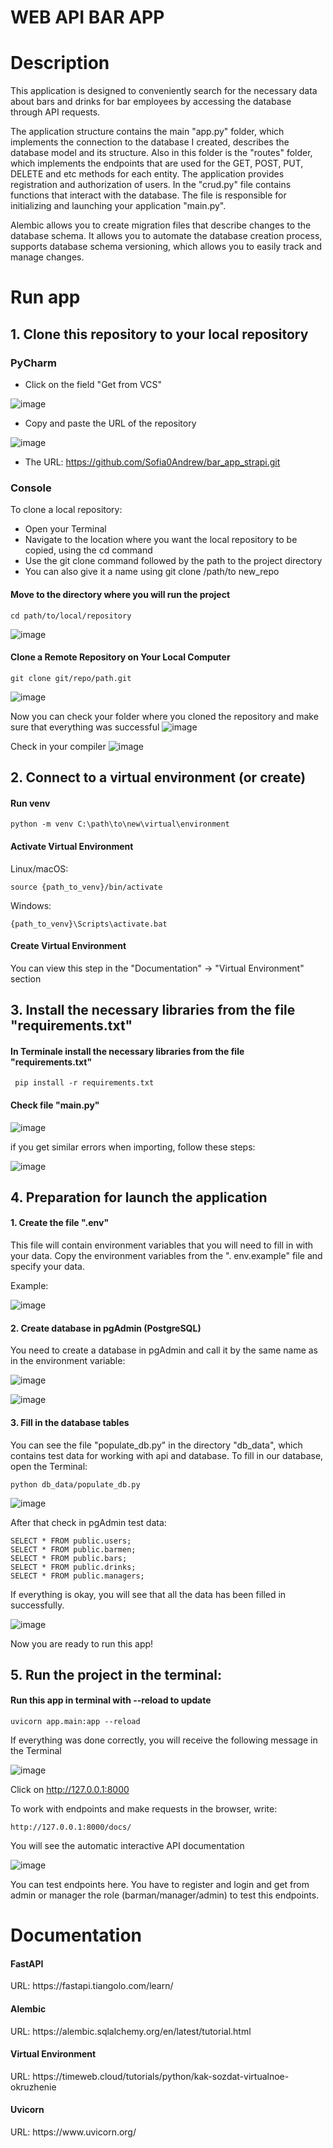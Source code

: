 <h1>WEB API BAR APP</h1>

<h1>Description</h1>

   This application is designed to conveniently search for the necessary data about bars and drinks for bar employees by accessing the database through API requests.

   The application structure contains the main "app.py" folder, which implements the connection to the database I created, describes the database model and its structure. Also in this folder is the "routes" folder, which implements the endpoints that are used for the GET, POST, PUT, DELETE and etc methods for each entity. The application provides registration and authorization of users. In the "crud.py" file contains functions that interact with the database. The file is responsible for initializing and launching your application "main.py".  

Alembic allows you to create migration files that describe changes to the database schema. It allows you to automate the database creation process, supports database schema versioning, which allows you to easily track and manage changes.


<h1>Run app</h1>

<h2>1. Clone this repository to your local repository</h2>

   
  <h3>PyCharm</h3> 

   
   - Click on the field "Get from VCS"
     
![image](https://github.com/user-attachments/assets/2b954e0d-ccac-4572-aaeb-455170af4428)


   - Copy and paste the URL of the repository
     
![image](https://github.com/user-attachments/assets/34a793d7-a7f3-4b88-9d01-31bc4ecf1a33)


   - The URL: https://github.com/Sofia0Andrew/bar_app_strapi.git


   <h3>Console</h3>

To clone a local repository:

- Open your Terminal
- Navigate to the location where you want the local repository to be copied, using the cd command
- Use the git clone command followed by the path to the project directory
- You can also give it a name using git clone /path/to new_repo

<h4>Move to the directory where you will run the project</h4>

````
cd path/to/local/repository
````

![image](https://github.com/user-attachments/assets/8f594c24-13f9-49f6-b0e4-029622ee117a)



<h4>Clone a Remote Repository on Your Local Computer</h4>

````
git clone git/repo/path.git
````

![image](https://github.com/user-attachments/assets/e6f59b0c-80a2-435d-b9f8-e5aeb7b0ecad)


Now you can check your folder where you cloned the repository and make sure that everything was successful
![image](https://github.com/user-attachments/assets/34d57796-2bc9-4f35-af49-0c5f31467980)


Check in your compiler
![image](https://github.com/user-attachments/assets/6d6d002a-8a6d-448c-b7d3-9e82d3cd50f3)




<h2>2. Connect to a virtual environment (or create)</h2>


<h4>Run venv</h4>

````
python -m venv C:\path\to\new\virtual\environment
````

<h4>Activate Virtual Environment</h4>

Linux/macOS: 
````    
source {path_to_venv}/bin/activate
````

Windows:
````
{path_to_venv}\Scripts\activate.bat
````

<h4>Create Virtual Environment</h4>

You can view this step in the "Documentation" -> "Virtual Environment" section 




<h2>3. Install the necessary libraries from the file "requirements.txt"</h2>

<h4>In Terminale install the necessary libraries from the file "requirements.txt"</h4>

````
 pip install -r requirements.txt
````

<h4>Check file "main.py"</h4>
 
![image](https://github.com/user-attachments/assets/503e58ef-fb93-42f3-8f35-0b25b676c873)

if you get similar errors when importing, follow these steps:

![image](https://github.com/user-attachments/assets/72ba1318-b5aa-43a6-964e-86ac6082060e)




<h2>4. Preparation for launch the application</h2>

<h4>1. Create the file ".env"</h4>

This file will contain environment variables that you will need to fill in with your data. Copy the environment variables from the ". env.example" file and specify your data.

Example:

![image](https://github.com/user-attachments/assets/fcc641f1-fd01-43ca-8380-a41a43ea0877)


<h4>2. Create database in pgAdmin (PostgreSQL)</h4>

You need to create a database in pgAdmin and call it by the same name as in the environment variable:

![image](https://github.com/user-attachments/assets/16b5f7df-a4d5-48fe-a9c9-49c8e0a6dca6)


![image](https://github.com/user-attachments/assets/68520630-f31c-440e-a3a1-01dc863cb3ff)


<h4>3. Fill in the database tables</h4>

You can see the file "populate_db.py" in the directory "db_data", which contains test data for working with api and database. To fill in our database, open the Terminal:

````
python db_data/populate_db.py
````

![image](https://github.com/user-attachments/assets/d98e6487-05a1-4e8f-9673-71e83234dfd0)

After that check in pgAdmin test data:

````
SELECT * FROM public.users;
SELECT * FROM public.barmen;
SELECT * FROM public.bars;
SELECT * FROM public.drinks;
SELECT * FROM public.managers;
````

If everything is okay, you will see that all the data has been filled in successfully.

![image](https://github.com/user-attachments/assets/55589a29-a8e2-4b7d-8702-cf8d0c9e5f78)



Now you are ready to run this app!




<h2>5. Run the project in the terminal:</h2>

<h4>Run this app in terminal with --reload to update </h4>

````
uvicorn app.main:app --reload
````

If everything  was done correctly, you will receive the following message in the Terminal

![image](https://github.com/user-attachments/assets/e50796ab-8616-4e6d-ac28-c9c33378b925)

Click on http://127.0.0.1:8000 

To work with endpoints and make requests in the browser, write:

````
http://127.0.0.1:8000/docs/
````

You will see the automatic interactive API documentation

![image](https://github.com/user-attachments/assets/97768ce2-9e22-4098-ab85-93496300d5cd)

You can test endpoints here. You have to register and login and get from admin or manager the role (barman/manager/admin) to test this endpoints.



<h1>Documentation</h1>

<h4>FastAPI</h4>
URL: https://fastapi.tiangolo.com/learn/

<h4>Alembic</h4>
URL: https://alembic.sqlalchemy.org/en/latest/tutorial.html

<h4>Virtual Environment</h4>
URL: https://timeweb.cloud/tutorials/python/kak-sozdat-virtualnoe-okruzhenie

<h4>Uvicorn</h4>
URL: https://www.uvicorn.org/

